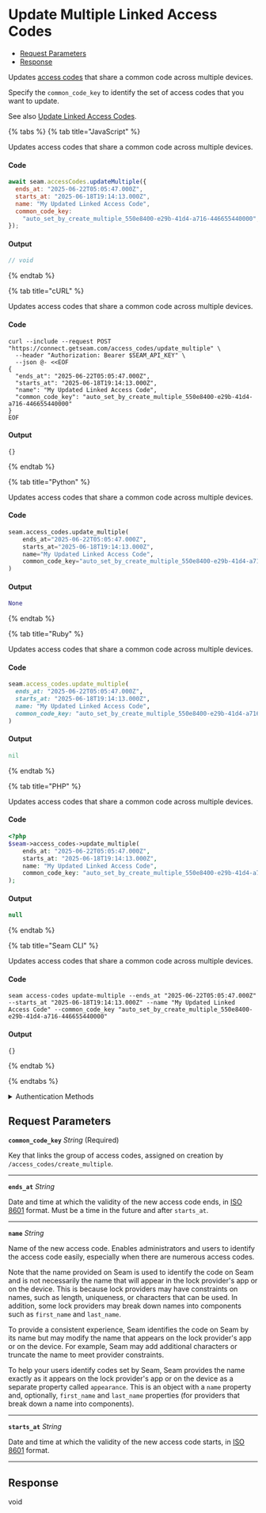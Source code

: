 # Update Multiple Linked Access Codes

- [Request Parameters](#request-parameters)
- [Response](#response)

Updates [access codes](https://docs.seam.co/latest/capability-guides/smart-locks/access-codes) that share a common code across multiple devices.

Specify the `common_code_key` to identify the set of access codes that you want to update.

See also [Update Linked Access Codes](../../capability-guides/smart-locks/access-codes/creating-and-updating-multiple-linked-access-codes.md#update-linked-access-codes).


{% tabs %}
{% tab title="JavaScript" %}

Updates access codes that share a common code across multiple devices.

#### Code

```javascript
await seam.accessCodes.updateMultiple({
  ends_at: "2025-06-22T05:05:47.000Z",
  starts_at: "2025-06-18T19:14:13.000Z",
  name: "My Updated Linked Access Code",
  common_code_key:
    "auto_set_by_create_multiple_550e8400-e29b-41d4-a716-446655440000",
});
```

#### Output

```javascript
// void
```
{% endtab %}

{% tab title="cURL" %}

Updates access codes that share a common code across multiple devices.

#### Code

```curl
curl --include --request POST "https://connect.getseam.com/access_codes/update_multiple" \
  --header "Authorization: Bearer $SEAM_API_KEY" \
  --json @- <<EOF
{
  "ends_at": "2025-06-22T05:05:47.000Z",
  "starts_at": "2025-06-18T19:14:13.000Z",
  "name": "My Updated Linked Access Code",
  "common_code_key": "auto_set_by_create_multiple_550e8400-e29b-41d4-a716-446655440000"
}
EOF
```

#### Output

```curl
{}
```
{% endtab %}

{% tab title="Python" %}

Updates access codes that share a common code across multiple devices.

#### Code

```python
seam.access_codes.update_multiple(
    ends_at="2025-06-22T05:05:47.000Z",
    starts_at="2025-06-18T19:14:13.000Z",
    name="My Updated Linked Access Code",
    common_code_key="auto_set_by_create_multiple_550e8400-e29b-41d4-a716-446655440000",
)
```

#### Output

```python
None
```
{% endtab %}

{% tab title="Ruby" %}

Updates access codes that share a common code across multiple devices.

#### Code

```ruby
seam.access_codes.update_multiple(
  ends_at: "2025-06-22T05:05:47.000Z",
  starts_at: "2025-06-18T19:14:13.000Z",
  name: "My Updated Linked Access Code",
  common_code_key: "auto_set_by_create_multiple_550e8400-e29b-41d4-a716-446655440000",
)
```

#### Output

```ruby
nil
```
{% endtab %}

{% tab title="PHP" %}

Updates access codes that share a common code across multiple devices.

#### Code

```php
<?php
$seam->access_codes->update_multiple(
    ends_at: "2025-06-22T05:05:47.000Z",
    starts_at: "2025-06-18T19:14:13.000Z",
    name: "My Updated Linked Access Code",
    common_code_key: "auto_set_by_create_multiple_550e8400-e29b-41d4-a716-446655440000"
);
```

#### Output

```php
null
```
{% endtab %}

{% tab title="Seam CLI" %}

Updates access codes that share a common code across multiple devices.

#### Code

```seam_cli
seam access-codes update-multiple --ends_at "2025-06-22T05:05:47.000Z" --starts_at "2025-06-18T19:14:13.000Z" --name "My Updated Linked Access Code" --common_code_key "auto_set_by_create_multiple_550e8400-e29b-41d4-a716-446655440000"
```

#### Output

```seam_cli
{}
```
{% endtab %}

{% endtabs %}


<details>

<summary>Authentication Methods</summary>

- API key
- Client session token
- Personal access token
  <br>Must also include the `seam-workspace` header in the request.

To learn more, see [Authentication](https://docs.seam.co/latest/api/authentication).
</details>

## Request Parameters

**`common_code_key`** *String* (Required)

Key that links the group of access codes, assigned on creation by `/access_codes/create_multiple`.

---

**`ends_at`** *String*

Date and time at which the validity of the new access code ends, in [ISO 8601](https://www.iso.org/iso-8601-date-and-time-format.html) format. Must be a time in the future and after `starts_at`.

---

**`name`** *String*

Name of the new access code. Enables administrators and users to identify the access code easily, especially when there are numerous access codes.

Note that the name provided on Seam is used to identify the code on Seam and is not necessarily the name that will appear in the lock provider's app or on the device. This is because lock providers may have constraints on names, such as length, uniqueness, or characters that can be used. In addition, some lock providers may break down names into components such as `first_name` and `last_name`.

To provide a consistent experience, Seam identifies the code on Seam by its name but may modify the name that appears on the lock provider's app or on the device. For example, Seam may add additional characters or truncate the name to meet provider constraints.

To help your users identify codes set by Seam, Seam provides the name exactly as it appears on the lock provider's app or on the device as a separate property called `appearance`. This is an object with a `name` property and, optionally, `first_name` and `last_name` properties (for providers that break down a name into components).

---

**`starts_at`** *String*

Date and time at which the validity of the new access code starts, in [ISO 8601](https://www.iso.org/iso-8601-date-and-time-format.html) format.

---


## Response

void

